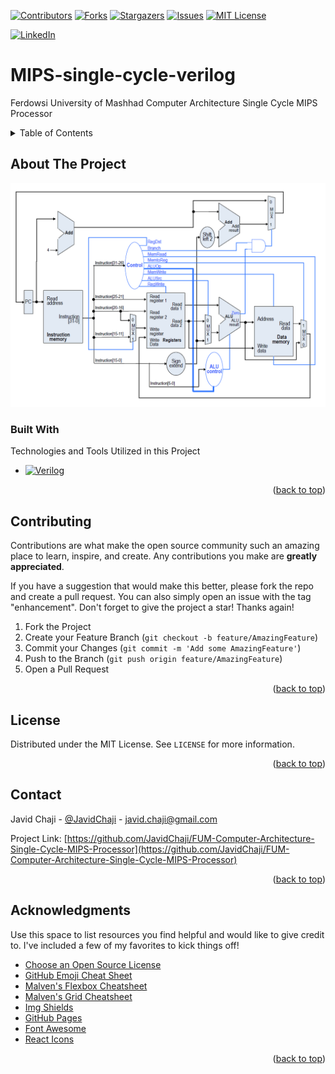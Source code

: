 <a name="readme-top"></a>


[![Contributors][contributors-shield]][contributors-url]
[![Forks][forks-shield]][forks-url]
[![Stargazers][stars-shield]][stars-url]
[![Issues][issues-shield]][issues-url]
[![MIT License][license-shield]][license-url]



[![LinkedIn][linkedin-shield]][javid-linkedin-url]

# MIPS-single-cycle-verilog

Ferdowsi University of Mashhad Computer Architecture Single Cycle MIPS Processor



<!-- TABLE OF CONTENTS -->
<details>
  <summary>Table of Contents</summary>
  <ol>
    <li>
      <a href="#about-the-project">About The Project</a>
      <ul>
        <li><a href="#built-with">Built With</a></li>
      </ul>
    </li>
    <li>
      <a href="#getting-started">Getting Started</a>
      <ul>
        <li><a href="#prerequisites">Prerequisites</a></li>
        <li><a href="#installation">Installation</a></li>
      </ul>
    </li>
    <li><a href="#usage">Usage</a></li>
    <li><a href="#roadmap">Roadmap</a></li>
    <li><a href="#contributing">Contributing</a></li>
    <li><a href="#license">License</a></li>
    <li><a href="#contact">Contact</a></li>
    <li><a href="#acknowledgments">Acknowledgments</a></li>
  </ol>
</details>


<!-- ABOUT THE PROJECT -->
## About The Project

[![Product Screen Shot][Product-Screenshot]][Product-URL]




### Built With

Technologies and Tools Utilized in this Project


* [![Verilog][Verilog-Shield]][Verilog-URL]

<p align="right">(<a href="#readme-top">back to top</a>)</p>






<!-- CONTRIBUTING -->
## Contributing

Contributions are what make the open source community such an amazing place to learn, inspire, and create. Any contributions you make are **greatly appreciated**.

If you have a suggestion that would make this better, please fork the repo and create a pull request. You can also simply open an issue with the tag "enhancement".
Don't forget to give the project a star! Thanks again!

1. Fork the Project
2. Create your Feature Branch (`git checkout -b feature/AmazingFeature`)
3. Commit your Changes (`git commit -m 'Add some AmazingFeature'`)
4. Push to the Branch (`git push origin feature/AmazingFeature`)
5. Open a Pull Request

<p align="right">(<a href="#readme-top">back to top</a>)</p>





<!-- LICENSE -->
## License

Distributed under the MIT License. See `LICENSE` for more information.

<p align="right">(<a href="#readme-top">back to top</a>)</p>



<!-- CONTACT -->
## Contact

Javid Chaji - [@JavidChaji](https://twitter.com/JavidChaji) - javid.chaji@gmail.com

Project Link: [https://github.com/JavidChaji/FUM-Computer-Architecture-Single-Cycle-MIPS-Processor](https://github.com/JavidChaji/FUM-Computer-Architecture-Single-Cycle-MIPS-Processor)

<p align="right">(<a href="#readme-top">back to top</a>)</p>




<!-- ACKNOWLEDGMENTS -->
## Acknowledgments

Use this space to list resources you find helpful and would like to give credit to. I've included a few of my favorites to kick things off!

* [Choose an Open Source License](https://choosealicense.com)
* [GitHub Emoji Cheat Sheet](https://www.webpagefx.com/tools/emoji-cheat-sheet)
* [Malven's Flexbox Cheatsheet](https://flexbox.malven.co/)
* [Malven's Grid Cheatsheet](https://grid.malven.co/)
* [Img Shields](https://shields.io)
* [GitHub Pages](https://pages.github.com)
* [Font Awesome](https://fontawesome.com)
* [React Icons](https://react-icons.github.io/react-icons/search)

<p align="right">(<a href="#readme-top">back to top</a>)</p>





<!-- MARKDOWN LINKS & IMAGES -->
<!-- https://www.markdownguide.org/basic-syntax/#reference-style-links -->
<!-- https://ileriayo.github.io/markdown-badges/ -->

<!-- Contributors -->
[contributors-shield]: https://img.shields.io/github/contributors/javidchaji/FUM-Computer-Architecture-Single-Cycle-MIPS-Processor.svg?style=for-the-badge

[contributors-url]: https://github.com/javidchaji/FUM-Computer-Architecture-Single-Cycle-MIPS-Processor/graphs/contributors

<!-- Forks -->
[forks-shield]: https://img.shields.io/github/forks/javidchaji/FUM-Computer-Architecture-Single-Cycle-MIPS-Processor.svg?style=for-the-badge

[forks-url]: https://github.com/javidchaji/FUM-Computer-Architecture-Single-Cycle-MIPS-Processor/network/members


<!-- Stars -->
[stars-shield]: https://img.shields.io/github/stars/javidchaji/FUM-Computer-Architecture-Single-Cycle-MIPS-Processor.svg?style=for-the-badge

[stars-url]: https://github.com/javidchaji/FUM-Computer-Architecture-Single-Cycle-MIPS-Processor/stargazers


<!-- Issues -->
[issues-shield]: https://img.shields.io/github/issues/javidchaji/FUM-Computer-Architecture-Single-Cycle-MIPS-Processor.svg?style=for-the-badge

[issues-url]: https://github.com/javidchaji/FUM-Computer-Architecture-Single-Cycle-MIPS-Processor/issues


<!-- License -->
[license-shield]: https://img.shields.io/github/license/javidchaji/FUM-Computer-Architecture-Single-Cycle-MIPS-Processor.svg?style=for-the-badge

[license-url]: https://github.com/javidchaji/FUM-Computer-Architecture-Single-Cycle-MIPS-Processor/blob/master/LICENSE


<!-- Linkedin -->
[linkedin-shield]: https://img.shields.io/badge/linkedin-%230077B5.svg?style=for-the-badge&logo=linkedin&logoColor=white

[javid-linkedin-url]: https://linkedin.com/in/javidchaji


[Verilog-Shield]: https://img.shields.io/badge/Verilog-000000?style=for-the-badge&logo=v&logoColor=white

[Verilog-URL]: https://ieeexplore.ieee.org/document/5985443


<!-- Linkedin -->
[Product-Screenshot]: Images/MIPS_Architecture_(Single-cycle).png
[Product-URL]: .
